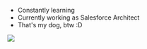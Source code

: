 

- Constantly learning
- Currently working as Salesforce Architect
- That's my dog, btw :D

![](Django-plato.gif)
